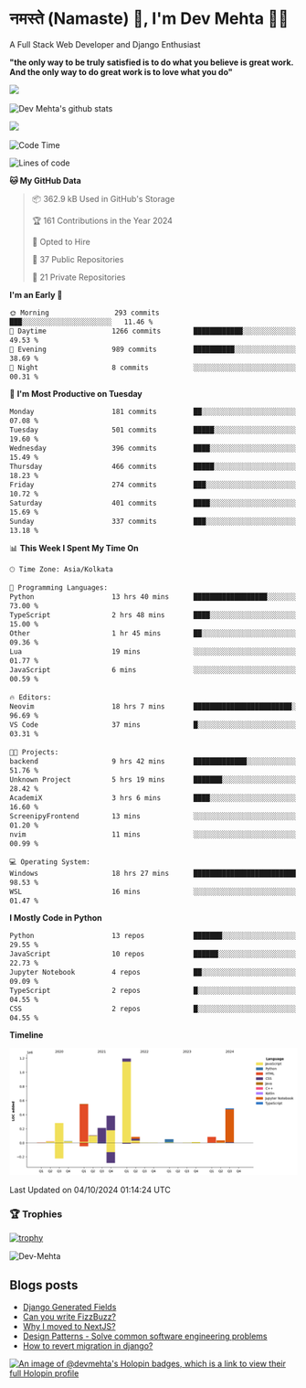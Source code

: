 # नमस्ते (Namaste) :pray:, I'm Dev Mehta :man_technologist:
A Full Stack Web Developer and Django Enthusiast

**"the only way to be truly satisfied is to do what you believe is great work. And the only way to do great work is to love what you do"**

<img src="https://github-readme-stats.vercel.app/api?username=Dev-Mehta&show=reviews,discussions_started,discussions_answered,prs_merged,prs_merged_percentage" />

![Dev Mehta's github stats](https://github-readme-stats.vercel.app/api?username=Dev-Mehta&count_private=true&show_icons=true&theme=nightowl)

<img src="https://komarev.com/ghpvc/?username=Dev-Mehta" />

<!--START_SECTION:waka-->
![Code Time](http://img.shields.io/badge/Code%20Time-401%20hrs%2021%20mins-blue)

![Lines of code](https://img.shields.io/badge/From%20Hello%20World%20I%27ve%20Written-3.5%20million%20lines%20of%20code-blue)

**🐱 My GitHub Data** 

> 📦 362.9 kB Used in GitHub's Storage 
 > 
> 🏆 161 Contributions in the Year 2024
 > 
> 💼 Opted to Hire
 > 
> 📜 37 Public Repositories 
 > 
> 🔑 21 Private Repositories 
 > 
**I'm an Early 🐤** 

```text
🌞 Morning                293 commits         ███░░░░░░░░░░░░░░░░░░░░░░   11.46 % 
🌆 Daytime                1266 commits        ████████████░░░░░░░░░░░░░   49.53 % 
🌃 Evening                989 commits         ██████████░░░░░░░░░░░░░░░   38.69 % 
🌙 Night                  8 commits           ░░░░░░░░░░░░░░░░░░░░░░░░░   00.31 % 
```
📅 **I'm Most Productive on Tuesday** 

```text
Monday                   181 commits         ██░░░░░░░░░░░░░░░░░░░░░░░   07.08 % 
Tuesday                  501 commits         █████░░░░░░░░░░░░░░░░░░░░   19.60 % 
Wednesday                396 commits         ████░░░░░░░░░░░░░░░░░░░░░   15.49 % 
Thursday                 466 commits         █████░░░░░░░░░░░░░░░░░░░░   18.23 % 
Friday                   274 commits         ███░░░░░░░░░░░░░░░░░░░░░░   10.72 % 
Saturday                 401 commits         ████░░░░░░░░░░░░░░░░░░░░░   15.69 % 
Sunday                   337 commits         ███░░░░░░░░░░░░░░░░░░░░░░   13.18 % 
```


📊 **This Week I Spent My Time On** 

```text
🕑︎ Time Zone: Asia/Kolkata

💬 Programming Languages: 
Python                   13 hrs 40 mins      ██████████████████░░░░░░░   73.00 % 
TypeScript               2 hrs 48 mins       ████░░░░░░░░░░░░░░░░░░░░░   15.00 % 
Other                    1 hr 45 mins        ██░░░░░░░░░░░░░░░░░░░░░░░   09.36 % 
Lua                      19 mins             ░░░░░░░░░░░░░░░░░░░░░░░░░   01.77 % 
JavaScript               6 mins              ░░░░░░░░░░░░░░░░░░░░░░░░░   00.59 % 

🔥 Editors: 
Neovim                   18 hrs 7 mins       ████████████████████████░   96.69 % 
VS Code                  37 mins             █░░░░░░░░░░░░░░░░░░░░░░░░   03.31 % 

🐱‍💻 Projects: 
backend                  9 hrs 42 mins       █████████████░░░░░░░░░░░░   51.76 % 
Unknown Project          5 hrs 19 mins       ███████░░░░░░░░░░░░░░░░░░   28.42 % 
AcademiX                 3 hrs 6 mins        ████░░░░░░░░░░░░░░░░░░░░░   16.60 % 
ScreenipyFrontend        13 mins             ░░░░░░░░░░░░░░░░░░░░░░░░░   01.20 % 
nvim                     11 mins             ░░░░░░░░░░░░░░░░░░░░░░░░░   00.99 % 

💻 Operating System: 
Windows                  18 hrs 27 mins      █████████████████████████   98.53 % 
WSL                      16 mins             ░░░░░░░░░░░░░░░░░░░░░░░░░   01.47 % 
```

**I Mostly Code in Python** 

```text
Python                   13 repos            ███████░░░░░░░░░░░░░░░░░░   29.55 % 
JavaScript               10 repos            ██████░░░░░░░░░░░░░░░░░░░   22.73 % 
Jupyter Notebook         4 repos             ██░░░░░░░░░░░░░░░░░░░░░░░   09.09 % 
TypeScript               2 repos             █░░░░░░░░░░░░░░░░░░░░░░░░   04.55 % 
CSS                      2 repos             █░░░░░░░░░░░░░░░░░░░░░░░░   04.55 % 
```



**Timeline**

![Lines of Code chart](https://raw.githubusercontent.com/Dev-Mehta/Dev-Mehta/master/assets/bar_graph.png)


 Last Updated on 04/10/2024 01:14:24 UTC
<!--END_SECTION:waka-->

### 🏆 Trophies
[![trophy](https://github-profile-trophy.vercel.app/?username=Dev-Mehta&row=2&column=3&margin-w=15&margin-h=15&no-bg=true&frame=false&theme=onestar)](https://github.com/ryo-ma/github-profile-trophy)

<img align="center" src="https://github-readme-streak-stats.herokuapp.com/?user=Dev-Mehta&" alt="Dev-Mehta" />

## Blogs posts<!-- BLOG-POST-LIST:START -->
- [Django Generated Fields](https://simplifiedweb.netlify.app/django-generated-fields)
- [Can you write FizzBuzz?](https://simplifiedweb.netlify.app/can-you-write-fizzbuzz)
- [Why I moved to NextJS?](https://simplifiedweb.netlify.app/why-i-moved-to-nextjs)
- [Design Patterns - Solve common software engineering problems](https://simplifiedweb.netlify.app/design-patterns-solve-common-software-engineering-problems)
- [How to revert migration in django?](https://simplifiedweb.netlify.app/how-to-revert-migration-in-django)
<!-- BLOG-POST-LIST:END -->

[![An image of @devmehta's Holopin badges, which is a link to view their full Holopin profile](https://holopin.me/devmehta)](https://holopin.io/@devmehta)
